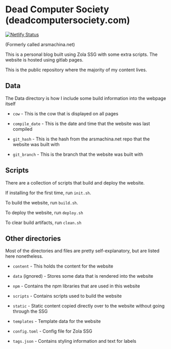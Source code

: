# Dead Computer Society (deadcomputersociety.com)

[![Netlify Status](https://api.netlify.com/api/v1/badges/63f324b0-f9d6-4fff-b4a0-173bd9bd682b/deploy-status)](https://app.netlify.com/sites/dead-computer-society/deploys)

(Formerly called arsmachina.net)

This is a personal blog built using Zola SSG with some extra scripts. The website is hosted using gitlab pages.

This is the public repository where the majority of my content lives.

## Data

The Data directory is how I include some build information into the webpage itself

- `cow` - This is the cow that is displayed on all pages

- `compile_date` - This is the date and time that the website was last compiled

- `git_hash` - This is the hash from the arsmachina.net repo that the website was built with

- `git_branch` - This is the branch that the website was built with

## Scripts

There are a collection of scripts that build and deploy the website.

If installing for the first time, run `init.sh`.

To build the website, run `build.sh`.

To deploy the website, run `deploy.sh`

To clear build artifacts, run `clean.sh`

## Other directories

Most of the directories and files are pretty self-explanatory, but are listed here nonetheless.

- `content` - This holds the content for the website

- `data` (ignored) - Stores some data that is rendered into the website

- `npm` - Contains the npm libraries that are used in this website

- `scripts` - Contains scripts used to build the website

- `static` - Static content copied directly over to the website without going through the SSG

- `templates` - Template data for the website

- `config.toml` - Config file for Zola SSG

- `tags.json` - Contains styling information and text for labels
